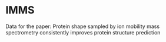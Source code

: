 # IMMS

Data for the paper: Protein shape sampled by ion mobility mass spectrometry consistently improves protein structure prediction